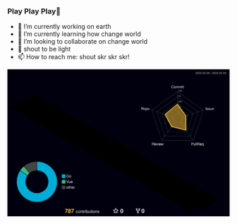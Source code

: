 ### Play Play Play👋
- 🔭 I’m currently working on earth
- 🌱 I’m currently learning how change world
- 👯 I’m looking to collaborate on change world
- 💬 shout to be light
- 📫 How to reach me: shout skr skr skr!

![](./profile-3d-contrib/profile-night-rainbow.svg)
<!--
**Ignorant-lxf/Ignorant-lxf** is a ✨ _special_ ✨ repository because its `README.md` (this file) appears on your GitHub profile.

Here are some ideas to get you started:

- 🔭 I’m currently working on ...
- 🌱 I’m currently learning ...
- 👯 I’m looking to collaborate on ...
- 🤔 I’m looking for help with ...
- 💬 Ask me about ...
- 📫 How to reach me: ...
- 😄 Pronouns: ...
- ⚡ Fun fact: ...
-->
